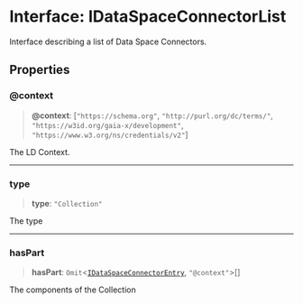 # Interface: IDataSpaceConnectorList

Interface describing a list of Data Space Connectors.

## Properties

### @context

> **@context**: \[`"https://schema.org"`, `"http://purl.org/dc/terms/"`, `"https://w3id.org/gaia-x/development"`, `"https://www.w3.org/ns/credentials/v2"`\]

The LD Context.

***

### type

> **type**: `"Collection"`

The type

***

### hasPart

> **hasPart**: `Omit`\<[`IDataSpaceConnectorEntry`](IDataSpaceConnectorEntry.md), `"@context"`\>[]

The components of the Collection
